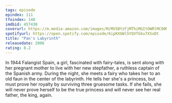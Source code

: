 ```yaml
---
tags: episode
epindex: 111
tfoindex: 140
imdbid: 457430
coverurl: https://m.media-amazon.com/images/M/MV5BYzFjMThiMGItOWRlMC00MDI4LThmOGUtYTNlZGZiYWI1YjMyXkEyXkFqcGdeQXVyMjUzOTY1NTc@._V1_SX202_CR0,0,202,300_.jpg
spotifyurl: https://open.spotify.com/episode/6ipKXGWl5YQVfGku7XSxDt
title: "Pan's Labyrinth"
releasedate: 2006
rating: 8.2
---
```


In 1944 Falangist Spain, a girl, fascinated with fairy-tales, is sent along with her pregnant mother to live with her new stepfather, a ruthless captain of the Spanish army. During the night, she meets a fairy who takes her to an old faun in the center of the labyrinth. He tells her she's a princess, but must prove her royalty by surviving three gruesome tasks. If she fails, she will never prove herself to be the true princess and will never see her real father, the king, again.